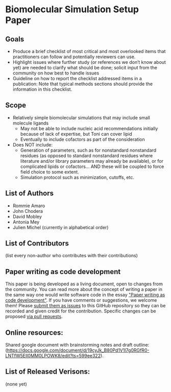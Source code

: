 # Biomolecular Simulation Setup Paper

## Goals
* Produce a brief checklist of most critical and most overlooked items that practitioners can follow and potentially reviewers can use.
* Highlight issues where further study (or references we don’t know about yet) are needed to clarify what should be done; solicit input from the community on how best to handle issues
* Guideline on how to report the checklist addressed items in a publication: Note that typical methods sections should provide the information in this checklist. 

## Scope
* Relatively simple biomolecular simulations that may include small molecule ligands
    * May not be able to include nucleic acid recommendations initially because of lack of expertise, but Toni can cover lipid
    * Eventually to include cofactors as part of the consideration
* Does NOT include:
    * Generation of parameters, such as for nonstandard nonstandard residues (as opposed to standard nonstandard residues where literature and/or library parameters may already be available), or for complicated lipids or cofactors… AND these will be coupled to force field choice to some extent.
    * Simulation protocol such as minimization, cutoffs, etc. 

## List of Authors

- Rommie Amaro
- John Chodera
- David Mobley
- Antonia Mey
- Julien Michel
(currently in alphabetical order)

## List of Contributors
(list every non-author who contributes with their contributions)

## Paper writing as code development
<!-- This discussion is so that people know how to contribute to your document. -->
This paper is being developed as a living document, open to changes from the community.
You can read more about the concept of writing a paper in the same way one would write software code in the essay ["Paper writing as code development"](https://livecomsjournal.github.io/paper_code.html).
If you have comments or suggestions, we welcome them! Please [submit them as issues](https://guides.github.com/features/issues/) to this GitHub repository so they can be recorded and given credit for the contribution.
Specific changes can be proposed [via pull requests](https://help.github.com/articles/about-pull-requests/).

## Online resources:
Shared google document with brainstorming notes and draft outline: (https://docs.google.com/document/d/19cyJk_B80Pd1V1l7g0RGfR0-LNTfW5ElI0MM0LPOWK8/edit?ts=599ee322). 

## List of Released Verisons:
(none yet)


